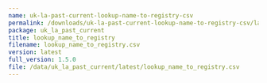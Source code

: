 ```yaml
---
name: uk-la-past-current-lookup-name-to-registry-csv
permalink: /downloads/uk-la-past-current-lookup-name-to-registry-csv/latest
package: uk_la_past_current
title: lookup_name_to_registry
filename: lookup_name_to_registry.csv
version: latest
full_version: 1.5.0
file: /data/uk_la_past_current/latest/lookup_name_to_registry.csv
---
```

